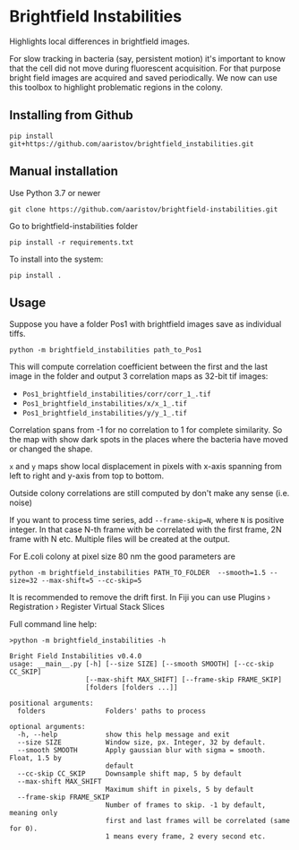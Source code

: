 # Brightfield Instabilities
Highlights local differences in brightfield images.

For slow tracking in bacteria (say, persistent motion) it's important to know that the cell did not move during fluorescent acquisition. For that purpose bright field images are acquired and saved periodically. We now can use this toolbox to highlight problematic regions in the colony.

## Installing from Github

`pip install git+https://github.com/aaristov/brightfield_instabilities.git`


## Manual installation

Use Python 3.7 or newer

`git clone https://github.com/aaristov/brightfield-instabilities.git`

Go to brightfield-instabilities folder

`pip install -r requirements.txt`

To install into the system:

`pip install .`


## Usage

Suppose you have a folder Pos1 with brightfield images save as individual tiffs.

`python -m brightfield_instabilities path_to_Pos1`

This will compute correlation coefficient between the first and the last image in the folder and output 3 correlation maps as 32-bit tif images:
*  `Pos1_brightfield_instabilities/corr/corr_1_.tif`
*  `Pos1_brightfield_instabilities/x/x_1_.tif`
*  `Pos1_brightfield_instabilities/y/y_1_.tif` 

Correlation spans from -1 for no correlation to 1 for complete similarity. So the map with show dark spots in the places where the bacteria have moved or changed the shape. 

`x` and `y` maps show local displacement in pixels with x-axis spanning from left to right and y-axis from top to bottom. 

Outside colony correlations are still computed by don't make any sense (i.e. noise)

If you want to process time series, add `--frame-skip=N`, where `N` is positive integer. In that case N-th frame with be correlated with the first frame, 2N frame with N etc. Multiple files will be created at the output.

For E.coli colony at pixel size 80 nm the good parameters are

`python -m brightfield_instabilities PATH_TO_FOLDER  --smooth=1.5 --size=32 --max-shift=5 --cc-skip=5`

It is recommended to remove the drift first. In Fiji you can use  Plugins › Registration › Register Virtual Stack Slices

Full command line help:

```
>python -m brightfield_instabilities -h

Bright Field Instabilities v0.4.0
usage: __main__.py [-h] [--size SIZE] [--smooth SMOOTH] [--cc-skip CC_SKIP]
                   [--max-shift MAX_SHIFT] [--frame-skip FRAME_SKIP]
                   [folders [folders ...]]

positional arguments:
  folders               Folders' paths to process

optional arguments:
  -h, --help            show this help message and exit
  --size SIZE           Window size, px. Integer, 32 by default.
  --smooth SMOOTH       Apply gaussian blur with sigma = smooth. Float, 1.5 by
                        default
  --cc-skip CC_SKIP     Downsample shift map, 5 by default
  --max-shift MAX_SHIFT
                        Maximum shift in pixels, 5 by default
  --frame-skip FRAME_SKIP
                        Number of frames to skip. -1 by default, meaning only
                        first and last frames will be correlated (same for 0).
                        1 means every frame, 2 every second etc.
```

